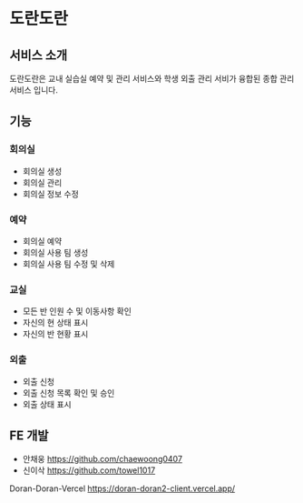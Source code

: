 # 도란도란

## 서비스 소개
도란도란은 교내 실습실 예약 및 관리 서비스와 학생 외출 관리 서비가 융합된 종합 관리 서비스 입니다.

## 기능 

### **회의실**
 - 회의실 생성
 - 회의실 관리
 - 회의실 정보 수정

### **예약**
 - 회의실 예약
 - 회의실 사용 팀 생성
 - 회의실 사용 팀 수정 및 삭제

### **교실**
 - 모든 반 인원 수 및 이동사항 확인
 - 자신의 현 상태 표시
 - 자신의 반 현황 표시

### **외출**
 - 외출 신청
 - 외출 신청 목록 확인 및 승인
 - 외출 상태 표시


## FE 개발 
 - 안채웅 https://github.com/chaewoong0407
 - 신이삭 https://github.com/towel1017


Doran-Doran-Vercel
https://doran-doran2-client.vercel.app/
